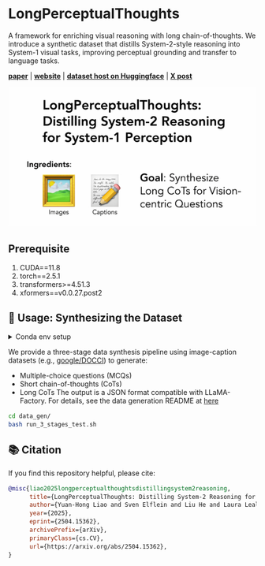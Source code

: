 # LongPerceptualThoughts

A framework for enriching visual reasoning with long chain-of-thoughts. We introduce a synthetic dataset that distills System-2-style reasoning into System-1 visual tasks, improving perceptual grounding and transfer to language tasks.

[**paper**](https://arxiv.org/abs/2504.15362) |
[**website**](https://andrewliao11.github.io/LongPerceptualThoughts/) |
[**dataset host on Huggingface**](https://huggingface.co/datasets/andrewliao11/LongPerceptualThought) |
[**X post**](https://x.com/andrewliao11/status/1917602672493973818)

![](./assets/overall_pipeline.gif)


## Prerequisite
1. CUDA==11.8
2. torch==2.5.1
3. transformers>=4.51.3
4. xformers==v0.0.27.post2

## 🔧 Usage: Synthesizing the Dataset

<details>
<summary>Conda env setup</summary>

Here is the line-by-line commands to install conda environment:
<pre><code>conda create -n long_perceptual_thoughts python=3.11 -y
conda install gcc=9 gxx=9 cmake -c conda-forge
conda install pytorch==2.5.1 torchvision==0.20.1 pytorch-cuda=11.8  -c pytorch -c nvidia
pip install git+https://github.com/huggingface/transformers@b1a2de075de86564f7e635f3b31a68b5f33e4cac --no-cache-dir
conda install -c conda-forge accelerate==0.34.0 peft==0.12.0 trl==0.9.6 -y
conda install -c conda-forge fire openai pandarallel -y 
pip install xformers==v0.0.27.post2 --index-url https://download.pytorch.org/whl/cu118 --no-deps
pip install setuptools_scm tqdm pandas omegaconf datasets==3.1.0

cd vllm/
python use_existing_torch.py
git checkout fbbe1fbac669a17f81c74c696f11a51167ed6a3c
pip install -e . --no-build-isolation -v

cd ../LLaMA-Factory/
git checkout 2e2f6bea07041371337ae96a58031a57d10de721
</code></pre>

Alternatively, you can install conda environment using the provided <code>.yml</code> file
<pre><code>conda create --name long_perceptual_thoughts --file environment.yml

cd vllm/
python use_existing_torch.py
git checkout fbbe1fbac669a17f81c74c696f11a51167ed6a3c
pip install -e . --no-build-isolation -v

cd ../LLaMA-Factory/
git checkout 2e2f6bea07041371337ae96a58031a57d10de721
</code></pre>

</details>


We provide a three-stage data synthesis pipeline using image-caption datasets (e.g., [google/DOCCI](https://huggingface.co/datasets/google/docci)) to generate:

- Multiple-choice questions (MCQs)
- Short chain-of-thoughts (CoTs)
- Long CoTs
The output is a JSON format compatible with LLaMA-Factory.
For details, see the data generation README at [here](./data_gen/README.md)

```bash
cd data_gen/
bash run_3_stages_test.sh
```


## 📚 Citation

If you find this repository helpful, please cite:

```bibtex
@misc{liao2025longperceptualthoughtsdistillingsystem2reasoning,
      title={LongPerceptualThoughts: Distilling System-2 Reasoning for System-1 Perception}, 
      author={Yuan-Hong Liao and Sven Elflein and Liu He and Laura Leal-Taixé and Yejin Choi and Sanja Fidler and David Acuna},
      year={2025},
      eprint={2504.15362},
      archivePrefix={arXiv},
      primaryClass={cs.CV},
      url={https://arxiv.org/abs/2504.15362}, 
}
```
